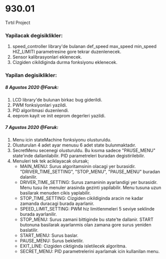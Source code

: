 # 930.01
Tırtıl Project

### Yapilacak degisiklikler:

1. speed_controller library'de bulanan def_speed max_speed min_speed HIZ_LIMITI parametresine gore tekrar duzenlenecek.
1. Sensor kalibrasyonlari eklenecek.
1. Cizgiden cikildiginda durma fonksiyonu eklenecek. 

### Yapilan degisiklikler:


##### 8 Agustos 2020 @Faruk:
1. LCD library'de bulunan birkac bug giderildi.
1. PWM fonksiyonlari yazildi.
1. PID algoritmasi duzenlendi.
1. eeprom kayit ve init eeprom degerleri yazildi.

##### 7 Agustos 2020 @Faruk:
1. Menu icin stateMachine fonksiyonu olusturuldu.
1. Olusturulan 4 adet ayar menusu 6 adet state bulunmaktadır. 
1. SecretMenu secenegi olusturuldu. Bu kısıma sadece "PAUSE_MENU" state'inde dallanilabilir. PID parametreleri buradan degistirilebilir.
1. Menuleri tek tek aciklayacak olursak;
   - MAIN_MENU: Surus algoritamsinin olacagi yer burasidir. "DRIVER_TIME_SETTING", "STOP_MENU", "PAUSE_MENU" buradan dalanilir.
   - DRIVER_TIME_SETTING: Surus zamaninin ayarlandigi yer burasidir. Menu tusu ile menuler arasinda gezinti yapilabilir. Menu tusuna uzun basilarak menuden cikis yaplabilir.
   - STOP_TIME_SETTING: Cizgiden cikildiginda aracin ne kadar zamanda duracagi burada ayarlanir.
   - SPEED_LIMIT_SETTING: PWM hiz limitlenmeleri 5 seviye seklinde burada ayarlanilir.
   - STOP_MENU: Surus zamani bittiginde bu state'te dallanir. START butonuna basilarak ayarlanmis olan zamana gore surus yeniden baslatilir.
   - START_MENU: Surus baslar.
   - PAUSE_MENU: Surus bekletilir.
   - EXIT_LINE: Cizgiden ciktiginda isletilecek algoritma.
   - SECRET_MENU: PID parametrelerini ayarlamak icin kullanilan menu. 
